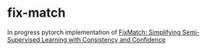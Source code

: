 # fix-match

In progress pytorch implementation of [FixMatch: Simplifying Semi-Supervised Learning with Consistency and Confidence](https://arxiv.org/pdf/2001.07685.pdf)
